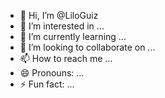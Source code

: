 - 👋 Hi, I’m @LiloGuiz
- 👀 I’m interested in ...
- 🌱 I’m currently learning ...
- 💞️ I’m looking to collaborate on ...
- 📫 How to reach me ...
- 😄 Pronouns: ...
- ⚡ Fun fact: ...

<!---
LiloGuiz/LiloGuiz is a ✨ special ✨ repository because its `README.md` (this file) appears on your GitHub profile.
You can click the Preview link to take a look at your changes.
--->
